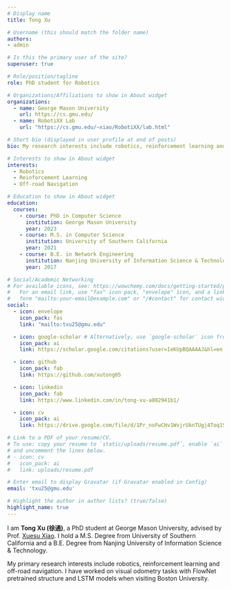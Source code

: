 ```yaml
---
# Display name
title: Tong Xu

# Username (this should match the folder name)
authors:
- admin

# Is this the primary user of the site?
superuser: true

# Role/position/tagline
role: PhD student for Robotics

# Organizations/Affiliations to show in About widget
organizations:
  - name: George Mason University
    url: https://cs.gmu.edu/
  - name: RobotiXX Lab
    url: "https://cs.gmu.edu/~xiao/RobotiXX/lab.html"

# Short bio (displayed in user profile at end of posts)
bio: My research interests include robotics, reinforcement learning and navigation.

# Interests to show in About widget
interests:
  - Robotics
  - Reinforcement Learning
  - Off-road Navigation

# Education to show in About widget
education:
  courses:
    - course: PhD in Computer Science
      institution: George Mason University
      year: 2023
    - course: M.S. in Computer Science
      institution: University of Southern California
      year: 2021
    - course: B.E. in Network Engineering
      institution: Nanjing University of Information Science & Technology
      year: 2017

# Social/Academic Networking
# For available icons, see: https://wowchemy.com/docs/getting-started/page-builder/#icons
#   For an email link, use "fas" icon pack, "envelope" icon, and a link in the
#   form "mailto:your-email@example.com" or "/#contact" for contact widget.
social:
  - icon: envelope
    icon_pack: fas
    link: "mailto:txu25@gmu.edu"

  - icon: google-scholar # Alternatively, use `google-scholar` icon from `ai` icon pack
    icon_pack: ai
    link: https://scholar.google.com/citations?user=IeKUpBQAAAAJ&hl=en

  - icon: github
    icon_pack: fab
    link: https://github.com/xutong05

  - icon: linkedin
    icon_pack: fab
    link: https://www.linkedin.com/in/tong-xu-a802941b1/

  - icon: cv
    icon_pack: ai
    link: https://drive.google.com/file/d/1Pr_noFwCHv1WvjrUknTUgj4Toq1Sh3yO/view?usp=sharing

# Link to a PDF of your resume/CV.
# To use: copy your resume to `static/uploads/resume.pdf`, enable `ai` icons in `params.toml`,
# and uncomment the lines below.
# - icon: cv
#   icon_pack: ai
#   link: uploads/resume.pdf

# Enter email to display Gravatar (if Gravatar enabled in Config)
email: 'txu25@gmu.edu'

# Highlight the author in author lists? (true/false)
highlight_name: true
---
```


I am **Tong Xu (徐通)**, a PhD student at George Mason University, advised by Prof. [Xuesu Xiao](https://cs.gmu.edu/~xiao/). I hold a M.S. Degree from University of Southern California and a B.E. Degree from Nanjing University of Information Science & Technology. 

My primary research interests include robotics, reinforcement learning and off-road navigation. I have worked on visual odometry tasks with FlowNet pretrained structure and LSTM models when visiting Boston University.
